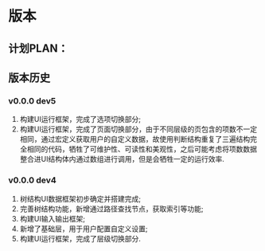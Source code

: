 # 版本

## 计划PLAN：


## 版本历史

### v0.0.0 dev5

1. 构建UI运行框架，完成了选项切换部分;
2. 构建UI运行框架，完成了页面切换部分，由于不同层级的页包含的项数不一定相同，通过宏定义获取用户的自定义数据，故使用判断结构重复了三遍结构完全相同的代码，牺牲了可维护性、可读性和美观性，之后可能考虑将项数数据整合进UI结构体内通过数组进行调用，但是会牺牲一定的运行效率.

### v0.0.0 dev4

1. 树结构UI数据框架初步确定并搭建完成;
2. 完善树结构功能，新增通过路径查找节点，获取索引等功能;
3. 构建UI输入输出框架;
4. 新增了基础层，用于用户配置自定义设置;
5. 构建UI运行框架，完成了层级切换部分.
